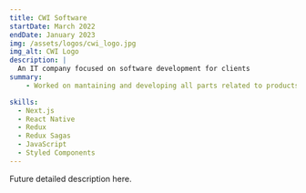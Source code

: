 ```yaml
---
title: CWI Software
startDate: March 2022
endDate: January 2023
img: /assets/logos/cwi_logo.jpg
img_alt: CWI Logo
description: |
  An IT company focused on software development for clients
summary:
    - Worked on mantaining and developing all parts related to products on the mobile and web app of the client Grupo Pão de Açucar, using Next.js and React Native. 

skills:
  - Next.js
  - React Native
  - Redux
  - Redux Sagas
  - JavaScript
  - Styled Components
---
```


Future detailed description here.
